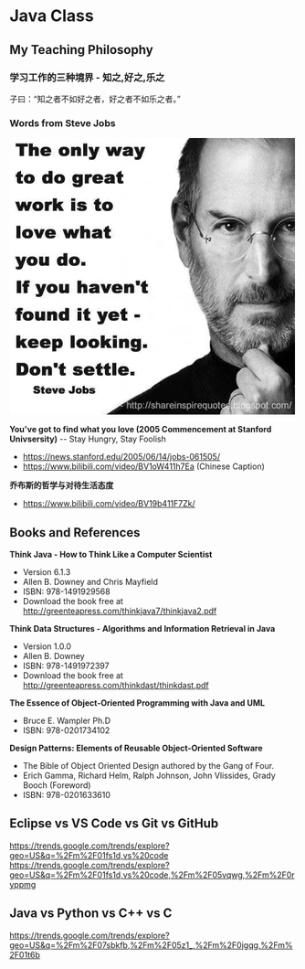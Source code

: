 # Java Class 

## My Teaching Philosophy

###  学习工作的三种境界 - 知之,好之,乐之
子曰：“知之者不如好之者，好之者不如乐之者。”

### Words from Steve Jobs
![Find what you love](./resources/SteveJobs.jpeg)

**You've got to find what you love (2005 Commencement at Stanford Univsersity)** 
-- Stay Hungry, Stay Foolish
* https://news.stanford.edu/2005/06/14/jobs-061505/
* https://www.bilibili.com/video/BV1oW411h7Ea (Chinese Caption)

**乔布斯的哲学与对待生活态度**
- https://www.bilibili.com/video/BV19b411F7Zk/

## Books and References

**Think Java - How to Think Like a Computer Scientist**
* Version 6.1.3
* Allen B. Downey and Chris Mayfield
* ISBN: 978-1491929568
* Download the book free at http://greenteapress.com/thinkjava7/thinkjava2.pdf
  
**Think Data Structures - Algorithms and Information Retrieval in Java**
* Version 1.0.0
* Allen B. Downey
* ISBN: 978-1491972397
* Download the book free at http://greenteapress.com/thinkdast/thinkdast.pdf

**The Essence of Object-Oriented Programming with Java and UML**
* Bruce E. Wampler Ph.D
* ISBN: 978-0201734102

**Design Patterns: Elements of Reusable Object-Oriented Software**
* The Bible of Object Oriented Design authored by the Gang of Four.
* Erich Gamma, Richard Helm, Ralph Johnson, John Vlissides, Grady Booch (Foreword)
* ISBN: 978-0201633610

## Eclipse vs VS Code vs Git vs GitHub
https://trends.google.com/trends/explore?geo=US&q=%2Fm%2F01fs1d,vs%20code
https://trends.google.com/trends/explore?geo=US&q=%2Fm%2F01fs1d,vs%20code,%2Fm%2F05vqwg,%2Fm%2F0ryppmg

## Java vs Python vs C++ vs C
https://trends.google.com/trends/explore?geo=US&q=%2Fm%2F07sbkfb,%2Fm%2F05z1_,%2Fm%2F0jgqg,%2Fm%2F01t6b

